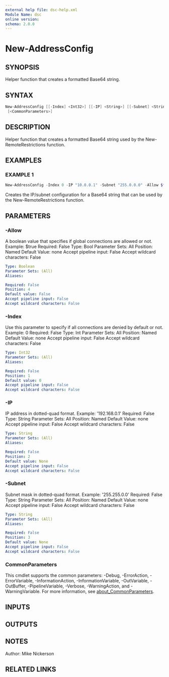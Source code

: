 ```yaml
---
external help file: dsc-help.xml
Module Name: dsc
online version:
schema: 2.0.0
---
```


# New-AddressConfig

## SYNOPSIS

Helper function that creates a formatted Base64 string.

## SYNTAX

```PowerShell
New-AddressConfig [[-Index] <Int32>] [[-IP] <String>] [[-Subnet] <String>] [[-Allow] <Boolean>]
 [<CommonParameters>]
```

## DESCRIPTION

Helper function that creates a formatted Base64 string used by the New-RemoteRestrictions function.

## EXAMPLES

### EXAMPLE 1

```PowerShell
New-AddressConfig -Index 0 -IP "10.0.0.1" -Subnet "255.0.0.0" -Allow $false
```

Creates the IP/subnet configuration for a Base64 string that can be used by the New-RemoteRestrictions function.

## PARAMETERS

### -Allow

A boolean value that specifies if global connections are allowed or not.
Example: $true
Required: False
Type: Bool
Parameter Sets: All
Position: Named
Default Value: none
Accept pipeline input: False
Accept wildcard characters: False

```yaml
Type: Boolean
Parameter Sets: (All)
Aliases:

Required: False
Position: 4
Default value: False
Accept pipeline input: False
Accept wildcard characters: False
```

### -Index

Use this parameter to specify if all connections are denied by default or not.
Example: 0
Required: False
Type: Int
Parameter Sets: All
Position: Named
Default Value: none
Accept pipeline input: False
Accept wildcard characters: False

```yaml
Type: Int32
Parameter Sets: (All)
Aliases:

Required: False
Position: 1
Default value: 0
Accept pipeline input: False
Accept wildcard characters: False
```

### -IP

IP address in dotted-quad format.
Example: '192.168.0.1'
Required: False
Type: String
Parameter Sets: All
Position: Named
Default Value: none
Accept pipeline input: False
Accept wildcard characters: False

```yaml
Type: String
Parameter Sets: (All)
Aliases:

Required: False
Position: 2
Default value: None
Accept pipeline input: False
Accept wildcard characters: False
```

### -Subnet

Subnet mask in dotted-quad format.
Example: '255.255.0.0'
Required: False
Type: String
Parameter Sets: All
Position: Named
Default Value: none
Accept pipeline input: False
Accept wildcard characters: False

```yaml
Type: String
Parameter Sets: (All)
Aliases:

Required: False
Position: 3
Default value: None
Accept pipeline input: False
Accept wildcard characters: False
```

### CommonParameters

This cmdlet supports the common parameters: -Debug, -ErrorAction, -ErrorVariable, -InformationAction, -InformationVariable, -OutVariable, -OutBuffer, -PipelineVariable, -Verbose, -WarningAction, and -WarningVariable. For more information, see [about_CommonParameters](http://go.microsoft.com/fwlink/?LinkID=113216).

## INPUTS

## OUTPUTS

## NOTES

Author: Mike Nickerson

## RELATED LINKS
